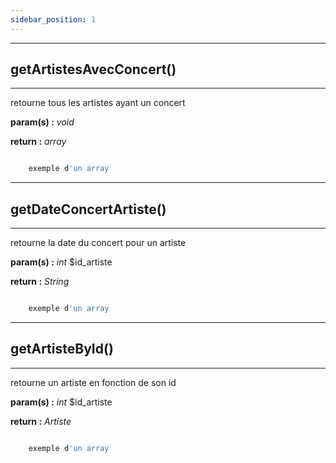 ```yaml
---
sidebar_position: 1
---
```


------------------------------------------
## getArtistesAvecConcert()
------------------------------------------
retourne tous les artistes ayant un concert

**param(s) :** *void*

**return :** *array*

```php 

    exemple d'un array 

```

------------------------------------------
## getDateConcertArtiste()
------------------------------------------
retourne la date du concert pour un artiste

**param(s) :** *int* $id_artiste

**return :** *String*

```php 

    exemple d'un array 

```

------------------------------------------
## getArtisteById()
------------------------------------------
retourne un artiste en fonction de son id

**param(s) :** *int* $id_artiste

**return :** *Artiste*

```php 

    exemple d'un array 

```





